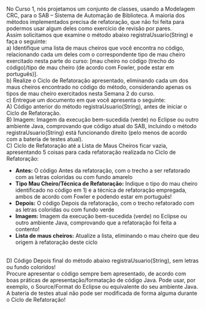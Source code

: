 No Curso 1, nós projetamos um conjunto de classes, usando a Modelagem CRC, para o SAB – Sistema de Automação de Biblioteca. A maioria dos métodos implementados precisa de refatoração, que não foi feita para podermos usar algum deles como exercício de revisão por pares.
<br/>
Assim solicitamos que examine o método abaixo registraUsuario(String) e faça o seguinte:
<br/>
a) Identifique uma lista de maus cheiros que você encontra no código, relacionando cada um deles com o correspondente tipo de mau cheiro exercitado nesta parte do curso: [mau cheiro no código (trecho do código)/tipo de mau cheiro (de acordo com Fowler, pode estar em português)].
<br/>
b) Realize o Ciclo de Refatoração apresentado, eliminando cada um dos maus cheiros encontrado no código do método, considerando apenas os tipos de mau cheiro exercitados nesta Semana 2 do curso.
<br/>
c) Entregue um documento em que você apresenta o seguinte:
<br/>
A) Código anterior do método registraUsuario(String), antes de iniciar o Ciclo de Refatoração.
<br/>
B) Imagem: Imagem da execução bem-sucedida (verde) no Eclipse ou outro ambiente Java, comprovando que código atual do SAB, incluindo o método registraUsuario(String) está funcionando direito (pelo menos de acordo com a bateria de testes atual).
<br/>
C) Ciclo de Refatoração até a Lista de Maus Cheiros ficar vazia, apresentando 5 coisas para cada refatoração realizada no Ciclo de Refatoração:
<br/>
<ul>
<li><strong>Antes:</strong> O código Antes da refatoração, com o trecho a ser refatorado com as letras coloridas ou com fundo amarelo
<li><strong>Tipo Mau Cheiro/Técnica de Refatoração:</strong> Indique o tipo do mau cheiro identificado no código em 1) e a técnica de refatoração empregada, ambos de acordo com Fowler e podendo estar em português!
<li><strong>Depois:</strong> O código Depois da refatoração, com o trecho refatorado com as letras coloridas ou com fundo verde
<li><strong>Imagem:</strong> Imagem da execução bem-sucedida (verde) no Eclipse ou outro ambiente Java, comprovando que a refatoração foi feita a contento!
<li><strong>Lista de maus cheiros:</strong> Atualize a lista, eliminando o mau cheiro que deu origem à refatoração deste ciclo
</ul>
<br/>
D) Código Depois final do método abaixo registraUsuario(String), sem letras ou fundo coloridos!
<br/>
Procure apresentar o código sempre bem apresentado, de acordo com boas práticas de apresentação/formatação de código Java. Pode usar, por exemplo, o Source/Format do Eclipse ou equivalente do seu ambiente Java.
<br/>
A bateria de testes atual não pode ser modificada de forma alguma durante o Ciclo de Refatoração!
<br/>


